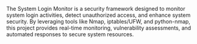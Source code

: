 The System Login Monitor is a security framework designed to monitor system login activities, detect unauthorized access, and enhance system security. By leveraging tools like Nmap, iptables/UFW, and python-nmap, this project provides real-time monitoring, vulnerability assessments, and automated responses to secure system resources.

